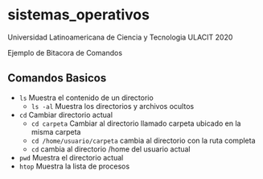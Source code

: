 # sistemas_operativos

Universidad Latinoamericana de Ciencia y Tecnologia
ULACIT
2020

Ejemplo de Bitacora de Comandos

## Comandos Basicos

 - `ls` Muestra el contenido de un directorio
   - `ls -al` Muestra los directorios y archivos ocultos
 - `cd` Cambiar directorio actual
   - `cd carpeta` Cambiar al directorio llamado carpeta ubicado en la misma carpeta
   - `cd /home/usuario/carpeta` cambia al directorio con la ruta completa
   - `cd` cambia al directorio /home del usuario actual
- `pwd` Muestra el directorio actual
- `htop` Muestra la lista de procesos

